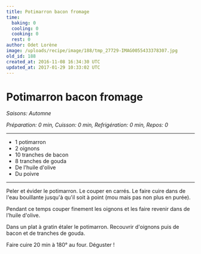 ```yaml
---
title: Potimarron bacon fromage
time:
  baking: 0
  cooling: 0
  cooking: 0
  rest: 0
author: Odet Lorène
image: /uploads/recipe/image/188/tmp_27729-IMAG0055433378307.jpg
old_id: 188
created_at: 2016-11-08 16:34:30 UTC
updated_at: 2017-01-29 10:33:02 UTC
---
```


# Potimarron bacon fromage



*Saisons: Automne*

*Préparation: 0 min, Cuisson: 0 min, Refrigération: 0 min, Repos: 0*

---

- 1 potimarron
- 2 oignons
- 10 tranches de bacon
- 8 tranches de gouda
- De l'huile d'olive
- Du poivre

---

Peler et évider le potimarron. Le couper en carrés. Le faire cuire dans de l'eau bouillante jusqu'à qu'il soit à point (mou mais pas non plus en purée).

Pendant ce temps couper finement les oignons et les faire revenir dans de l'huile d'olive.

Dans un plat à gratin étaler le potimarron. Recouvrir d'oignons puis de bacon et de tranches de gouda.

Faire cuire 20 min à 180° au four. Déguster ! 
